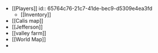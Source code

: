 - [[Players]]
  id:: 65764c76-21c7-41de-bec9-d5309e4ea3fd
	- [[Inventory]]
- [[Calis map]]
- [[Jefferson]]
- [[valley farm]]
- [[World Map]]
-